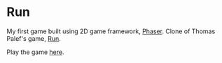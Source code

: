 # Run

My first game built using 2D game framework, [Phaser](http://phaser.io). Clone of Thomas Palef's game, [Run](http://www.lessmilk.com/1/).

Play the game [here](http://sarahquigley.net/crawl).

